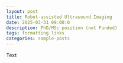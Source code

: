 ```yaml
---
layout: post
title: Robot-assisted Ultrasound Imaging
date: 2025-03-31 09:00:0
description: PhD/MSc position (not Funded)
tags: formatting links
categories: sample-posts
---
```

Text